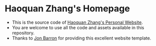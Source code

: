 # Haoquan Zhang's Homepage

* This is the source code of [Haoquan Zhang's Personal Website](https://haoquanzhang.github.io/).
* You are welcome to use all the code and assets available in this repository.
* Thanks to [Jon Barron](https://jonbarron.info/) for providing this excellent website template.